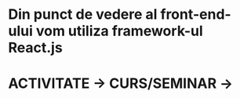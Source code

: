 # Din punct de vedere al front-end-ului vom utiliza framework-ul React.js
# ACTIVITATE -> CURS/SEMINAR -> 